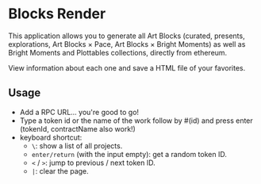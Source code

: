 # Blocks Render

This application allows you to generate all Art Blocks (curated, presents, explorations, Art Blocks × Pace, Art Blocks × Bright Moments) as well as Bright Moments and Plottables collections, directly from ethereum.

View information about each one and save a HTML file of your favorites.

## Usage

- Add a RPC URL... you're good to go!
- Type a token id or the name of the work follow by #(id) and press enter (tokenId, contractName also work!)
- keyboard shortcut:
  - `\`: show a list of all projects.
  - `enter/return` (with the input empty): get a random token ID.
  - `<` / `>`: jump to previous / next token ID.
  - `|`: clear the page.
